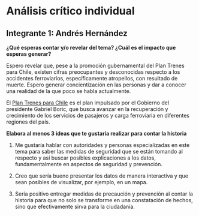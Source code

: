 # Análisis crítico individual
## Integrante 1: Andrés Hernández

**¿Qué esperas contar y/o revelar del tema? ¿Cuál es el impacto que esperas generar?**

Espero revelar que, pese a la promoción gubernamental del Plan Trenes para Chile, existen cifras preocupantes y desconocidas respecto a los accidentes ferroviarios, específicamente atropellos, con resultado de muerte. Espero generar concientización en las personas y dar a conocer una realidad de la que poco se habla actualmente.

El [Plan Trenes para Chile](https://www.gob.cl/trenesparachile/) es el plan impulsado por el Gobierno del presidente Gabriel Boric, que busca avanzar en la recuperación y crecimiento de los servicios de pasajeros y carga ferroviaria en diferentes regiones del país.

**Elabora al menos 3 ideas que te gustaría realizar para contar la historia**

1. Me gustaría hablar con autoridades y personas especializadas en este tema para saber las medidas de seguridad que se están tomando al respecto y así buscar posibles explicaciones a los datos, fundamentalmente en aspectos de seguridad y prevención.

2. Creo que sería bueno presentar los datos de manera interactiva y que sean posibles de visualizar, por ejemplo, en un mapa.

3. Sería positivo entregar medidas de precaución y prevención al contar la historia para que no solo se transforme en una constatación de hechos, sino que efectivamente sirva para la ciudadanía.